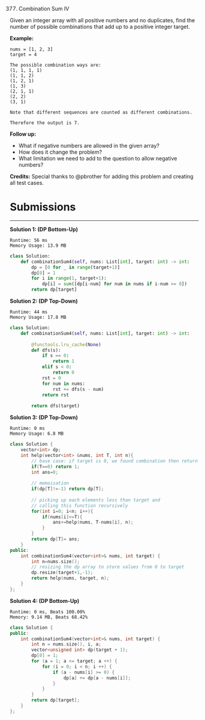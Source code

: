 377. Combination Sum IV

Given an integer array with all positive numbers and no duplicates, find the number of possible combinations that add up to a positive integer target.

**Example:**
```
nums = [1, 2, 3]
target = 4

The possible combination ways are:
(1, 1, 1, 1)
(1, 1, 2)
(1, 2, 1)
(1, 3)
(2, 1, 1)
(2, 2)
(3, 1)

Note that different sequences are counted as different combinations.

Therefore the output is 7.
 ```

**Follow up:**

* What if negative numbers are allowed in the given array?
* How does it change the problem?
* What limitation we need to add to the question to allow negative numbers?

**Credits:**
Special thanks to @pbrother for adding this problem and creating all test cases.

# Submissions
---
**Solution 1: (DP Bottom-Up)**
```
Runtime: 56 ms
Memory Usage: 13.9 MB
```
```python
class Solution:
    def combinationSum4(self, nums: List[int], target: int) -> int:
        dp = [0 for _ in range(target+1)]
        dp[0] = 1
        for i in range(1, target+1):
            dp[i] = sum([dp[i-num] for num in nums if i-num >= 0])
        return dp[target]
```

**Solution 2: (DP Top-Down)**
```
Runtime: 44 ms
Memory Usage: 17.8 MB
```
```python
class Solution:
    def combinationSum4(self, nums: List[int], target: int) -> int:
        
        @functools.lru_cache(None)
        def dfs(s):
            if s == 0:
                return 1
            elif s < 0:
                return 0
            rst = 0
            for num in nums:
                rst += dfs(s - num)
            return rst
            
        return dfs(target)
```

**Solution 3: (DP Top-Down)**
```
Runtime: 0 ms
Memory Usage: 6.8 MB
```
```c++
class Solution {
    vector<int> dp;
    int help(vector<int> &nums, int T, int n){
		// base case: if target is 0, we found combination then return 1
        if(T==0) return 1;
        int ans=0; 
		
		// memoisation
        if(dp[T]!=-1) return dp[T];
		
		// picking up each elements less than target and 
		// calling this function recursively
        for(int i=0; i<n; i++){
            if(nums[i]<=T){
                ans+=help(nums, T-nums[i], n);
            }
        }
        return dp[T]= ans;
    }
public:
    int combinationSum4(vector<int>& nums, int target) {
        int n=nums.size();
		// resizing the dp array to store values from 0 to target
        dp.resize(target+1,-1);
        return help(nums, target, n);
    }
};
```

**Solution 4: (DP Bottom-Up)**
```
Runtime: 0 ms, Beats 100.00%
Memory: 9.14 MB, Beats 68.42%
```
```c++
class Solution {
public:
    int combinationSum4(vector<int>& nums, int target) {
        int n = nums.size(), i, a;
        vector<unsigned int> dp(target + 1);
        dp[0] = 1;
        for (a = 1; a <= target; a ++) {
            for (i = 0; i < n; i ++) {
                if (a - nums[i] >= 0) {
                    dp[a] += dp[a - nums[i]];
                }
            }
        }
        return dp[target];
    }
};
```
